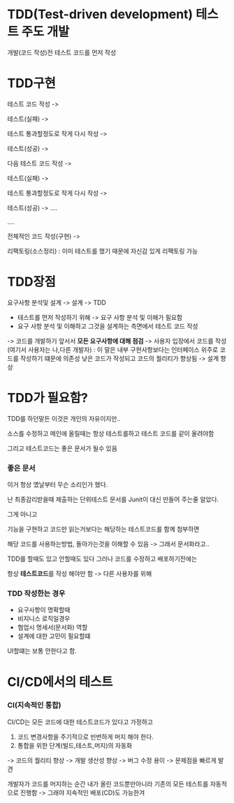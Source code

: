 
# TDD(Test-driven development) 테스트 주도 개발

개발(코드 작성)전 테스트 코드를 먼저 작성

# TDD구현 

테스트 코드 작성 -> 

테스트(실패) ->

테스트 통과할정도로 작게 다시 작성 -> 

테스트(성공) -> 

다음 테스트 코드 작성 ->

테스트(실패) ->

테스트 통과할정도로 작게 다시 작성 -> 

테스트(성공) -> ....

....

전체적인 코드 작성(구현) ->

리팩토링(소스정리) : 이미 테스트를 했기 때문에 자신감 있게 리팩토링 가능


# TDD장점

요구사항 분석및 설계 -> 설계 -> TDD

- 테스트를 먼저 작성하기 위해 -> 요구 사항 분석 및 이해가 필요함
- 요구 사항 분석 및 이해하고 그것을 설계하는 측면에서 테스트 코드 작성


-> 코드를 개발하기 앞서서 **모든 요구사항에 대해 점검**
-> 사용자 입장에서 코드를 작성(여기서 사용자는 나,다른 개발자) : 이 말은 내부 구현사항보다는 인터페이스 위주로 코드를 작성하기 떄문에 의존성 낮은 코드가 작성되고 코드의 퀄리티가 향상됨
-> 설계 향상
 


# TDD가 필요함?

TDD를 하던말든 이것은 개인의 자유이지만..

소스를 수정하고 메인에 올릴때는 항상 테스트를하고 테스트 코드를 같이 올려야함

그리고 테스트코드는 좋은 문서가 될수 있음

### 좋은 문서

이거 항상 옜날부터 무슨 소리인가 했다.

난 최종감리받을때 제출하는 단위테스트 문서를 Junit이 대신 만들어 주는줄 알았다.

그게 아니고

기능을 구현하고 코드만 읽는거보다는 해당하는 테스트코드를 함께 첨부하면

해당 코드를 사용하는방법, 돌아가는것을 이해할 수 있음 -> 그래서 문서화라고..

TDD를 할때도 있고 안할때도 있다 그러나 코드를 수정하고 배포하기전에는 

항상 **테스트코드**를 작성 해야만 함 -> 다른 사용자를 위해


### TDD 작성한는 경우
- 요구사항이 명확할때
- 비지니스 로직일경우
- 협업시 명세서(문서화) 역할
- 설계에 대한 고민이 필요할떄

UI할떄는 보통 안한다고 함.


# CI/CD에서의 테스트

### CI(지속적인 통합)

CI/CD는 모든 코드에 대한 테스트코드가 있다고 가정하고

1. 코드 변경사항을 주기적으로 빈번하게 머지 해야 한다.
2. 통합을 위한 단계(빌드,테스트,머지)의 자동화

-> 코드의 퀄리티 향상
-> 개발 생산성 향상
-> 버그 수정 용이
-> 문제점을 빠르게 발견

개발자가 코드를 머지하는 순간 내가 올린 코드뿐만아니라 기존의 모든 테스트를 자동적으로 진행함 -> 그래야 지속적인 배포(CD)도 가능한겨

